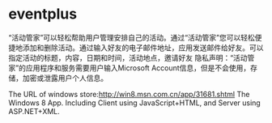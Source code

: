 eventplus
=========
“活动管家”可以轻松帮助用户管理安排自己的活动。通过“活动管家”您可以轻松便捷地添加和删除活动。通过输入好友的电子邮件地址，应用发送邮件给好友。可以指定活动的标题，内容，日期和时间，活动地点，邀请好友 隐私声明：“活动管家”的应用程序和服务需要用户输入Microsoft Account信息，但是不会使用，存储，加密或泄露用户个人信息。

The URL of windows store:http://win8.msn.com.cn/app/31681.shtml
The Windows 8 App. Including Client using JavaScript+HTML, and Server using ASP.NET+XML.
